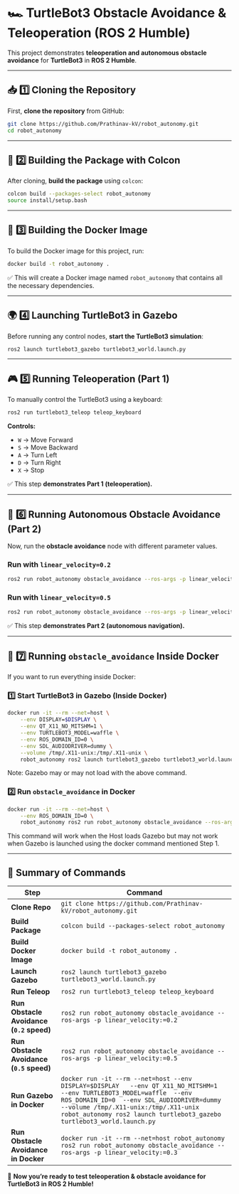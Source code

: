 # 🏎️ TurtleBot3 Obstacle Avoidance & Teleoperation (ROS 2 Humble)

This project demonstrates **teleoperation and autonomous obstacle avoidance** for **TurtleBot3** in **ROS 2 Humble**.

---

## 📥 1️⃣ Cloning the Repository
First, **clone the repository** from GitHub:
```bash
git clone https://github.com/Prathinav-kV/robot_autonomy.git
cd robot_autonomy
```

---

## 🔨 2️⃣ Building the Package with Colcon
After cloning, **build the package** using `colcon`:
```bash
colcon build --packages-select robot_autonomy
source install/setup.bash
```

---

## 🐳 3️⃣ Building the Docker Image
To build the Docker image for this project, run:
```bash
docker build -t robot_autonomy .
```
✅ This will create a Docker image named `robot_autonomy` that contains all the necessary dependencies.

---

## 🌍 4️⃣ Launching TurtleBot3 in Gazebo
Before running any control nodes, **start the TurtleBot3 simulation**:
```bash
ros2 launch turtlebot3_gazebo turtlebot3_world.launch.py
```

---

## 🎮 5️⃣ Running Teleoperation (Part 1)
To manually control the TurtleBot3 using a keyboard:
```bash
ros2 run turtlebot3_teleop teleop_keyboard
```
**Controls:**
- `W` → Move Forward  
- `S` → Move Backward  
- `A` → Turn Left  
- `D` → Turn Right  
- `X` → Stop  

✅ This step **demonstrates Part 1 (teleoperation).**

---

## 🚀 6️⃣ Running Autonomous Obstacle Avoidance (Part 2)
Now, run the **obstacle avoidance** node with different parameter values.

### **Run with `linear_velocity=0.2`**
```bash
ros2 run robot_autonomy obstacle_avoidance --ros-args -p linear_velocity:=0.2
```

### **Run with `linear_velocity=0.5`**
```bash
ros2 run robot_autonomy obstacle_avoidance --ros-args -p linear_velocity:=0.5
```

✅ This step **demonstrates Part 2 (autonomous navigation).**

---

## 🐳 7️⃣ Running `obstacle_avoidance` Inside Docker
If you want to run everything inside Docker:

### **1️⃣ Start TurtleBot3 in Gazebo (Inside Docker)**
```bash
docker run -it --rm --net=host \
    --env DISPLAY=$DISPLAY \
    --env QT_X11_NO_MITSHM=1 \
    --env TURTLEBOT3_MODEL=waffle \
    --env ROS_DOMAIN_ID=0 \
    --env SDL_AUDIODRIVER=dummy \
    --volume /tmp/.X11-unix:/tmp/.X11-unix \
    robot_autonomy ros2 launch turtlebot3_gazebo turtlebot3_world.launch.py
```
Note: Gazebo may or may not load with the above command.

### **2️⃣ Run `obstacle_avoidance` in Docker**
```bash
docker run -it --rm --net=host \
    --env ROS_DOMAIN_ID=0 \
    robot_autonomy ros2 run robot_autonomy obstacle_avoidance --ros-args -p linear_velocity:=0.3
```
This command will work when the Host loads Gazebo but may not work when Gazebo is launched using the docker command mentioned Step 1. 

---

## 🎯 Summary of Commands
| **Step** | **Command** |
|----------|------------|
| **Clone Repo** | `git clone https://github.com/Prathinav-kV/robot_autonomy.git` |
| **Build Package** | `colcon build --packages-select robot_autonomy` |
| **Build Docker Image** | `docker build -t robot_autonomy .` |
| **Launch Gazebo** | `ros2 launch turtlebot3_gazebo turtlebot3_world.launch.py` |
| **Run Teleop** | `ros2 run turtlebot3_teleop teleop_keyboard` |
| **Run Obstacle Avoidance (`0.2` speed)** | `ros2 run robot_autonomy obstacle_avoidance --ros-args -p linear_velocity:=0.2` |
| **Run Obstacle Avoidance (`0.5` speed)** | `ros2 run robot_autonomy obstacle_avoidance --ros-args -p linear_velocity:=0.5` |
| **Run Gazebo in Docker** | `docker run -it --rm --net=host --env DISPLAY=$DISPLAY   --env QT_X11_NO_MITSHM=1   --env TURTLEBOT3_MODEL=waffle  --env ROS_DOMAIN_ID=0  --env SDL_AUDIODRIVER=dummy --volume /tmp/.X11-unix:/tmp/.X11-unix     robot_autonomy ros2 launch turtlebot3_gazebo turtlebot3_world.launch.py` |
| **Run Obstacle Avoidance in Docker** | `docker run -it --rm --net=host robot_autonomy ros2 run robot_autonomy obstacle_avoidance --ros-args -p linear_velocity:=0.3` |

🚀 **Now you’re ready to test teleoperation & obstacle avoidance for TurtleBot3 in ROS 2 Humble!**

